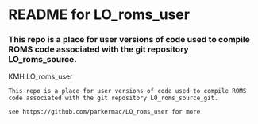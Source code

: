 # README for LO_roms_user

### This repo is a place for user versions of code used to compile ROMS code associated with the git repository LO_roms_source.

 KMH LO_roms_user
 
    This repo is a place for user versions of code used to compile ROMS code associated with the git repository LO_roms_source_git.

    see https://github.com/parkermac/LO_roms_user for more
